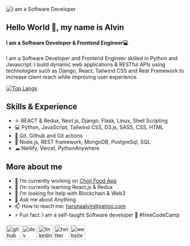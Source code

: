 ![I am a Software Developer](https://pbs.twimg.com/profile_banners/1464962742578827285/1650715732/600x200)

## Hello World 👋, my name is Alvin

#### I am a Software Developer & Frontend Engineer💻 

I am a Software Developer and Frontend Engineer skilled in Python and Javascript. I build dynamic web applications & RESTful APIs using technologies such as Django, React, Tailwind CSS and Rest Framework to increase client reach while improving user experience. 

[![Top Langs](https://github-readme-stats.vercel.app/api/top-langs/?username=HarunaDev)](https://github.com/anuraghazra/github-readme-stats)

## Skills & Experience 
 * ⚛ REACT & Redux, Next.js, Django, Flask, Linux, Shell Scripting
 * 💻 Python, JavaScript, Tailwind CSS, D3.js, SASS, CSS, HTML
 * 📜 Git, Github and Git actions
 * 🔶 Node.js, REST framework, MongoDB, PostgreSql, SQL
 * ☁ Netlify, Vercel, PythonAnywhere

## More about me
- 🔭 I’m currently working on [Choji Food App](https://github.com/HarunaDev/chop-chop) 
- 🌱 I’m currently learning React.js & Redux 
- 🤔 I’m looking for help with Blockchain & Web3  
- 💬 Ask me about Anything 
- 📫 How to reach me: harunaalvin@yahoo.com 
- ⚡ Fun fact: I am a self-taught Software developer 🌱 #freeCodeCamp 


[<img src='https://cdn.jsdelivr.net/npm/simple-icons@3.0.1/icons/github.svg' alt='github' height='40'>](https://github.com/https://github.com/HarunaDev)  [<img src='https://cdn.jsdelivr.net/npm/simple-icons@3.0.1/icons/hashnode.svg' alt='dev' height='40'>](https://hashnode.com/@HarunaDev)  [<img src='https://cdn.jsdelivr.net/npm/simple-icons@3.0.1/icons/linkedin.svg' alt='linkedin' height='40'>](https://www.linkedin.com/in/https://www.linkedin.com/in/alvin-haruna//)  [<img src='https://cdn.jsdelivr.net/npm/simple-icons@3.0.1/icons/twitter.svg' alt='twitter' height='40'>](https://twitter.com/https://twitter.com/_Ryuuk69)  [<img src='https://cdn.jsdelivr.net/npm/simple-icons@3.0.1/icons/icloud.svg' alt='website' height='40'>](https://harunaalvin.com)  






